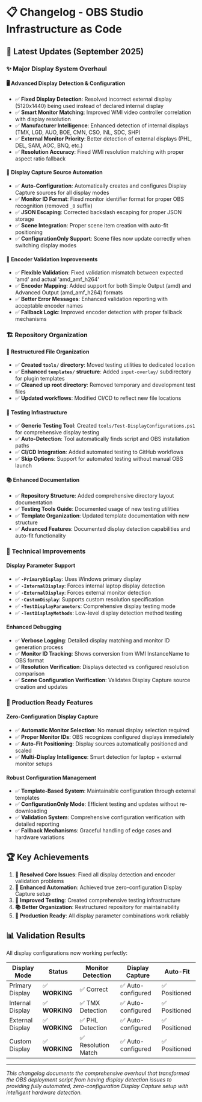 # 📋 Changelog - OBS Studio Infrastructure as Code

## 🚀 Latest Updates (September 2025)

### ✨ **Major Display System Overhaul**

#### **🖥️ Advanced Display Detection & Configuration**
- ✅ **Fixed Display Detection**: Resolved incorrect external display (5120x1440) being used instead of declared internal display
- ✅ **Smart Monitor Matching**: Improved WMI video controller correlation with display resolution
- ✅ **Manufacturer Intelligence**: Enhanced detection of internal displays (TMX, LGD, AUO, BOE, CMN, CSO, INL, SDC, SHP)
- ✅ **External Monitor Priority**: Better detection of external displays (PHL, DEL, SAM, AOC, BNQ, etc.)
- ✅ **Resolution Accuracy**: Fixed WMI resolution matching with proper aspect ratio fallback

#### **🎯 Display Capture Source Automation**
- ✅ **Auto-Configuration**: Automatically creates and configures Display Capture sources for all display modes
- ✅ **Monitor ID Format**: Fixed monitor identifier format for proper OBS recognition (removed `_0` suffix)
- ✅ **JSON Escaping**: Corrected backslash escaping for proper JSON storage
- ✅ **Scene Integration**: Proper scene item creation with auto-fit positioning
- ✅ **ConfigurationOnly Support**: Scene files now update correctly when switching display modes

#### **🔧 Encoder Validation Improvements**
- ✅ **Flexible Validation**: Fixed validation mismatch between expected 'amd' and actual 'amd_amf_h264'
- ✅ **Encoder Mapping**: Added support for both Simple Output (amd) and Advanced Output (amd_amf_h264) formats
- ✅ **Better Error Messages**: Enhanced validation reporting with acceptable encoder names
- ✅ **Fallback Logic**: Improved encoder detection with proper fallback mechanisms

### 🏗️ **Repository Organization**

#### **📁 Restructured File Organization**
- ✅ **Created `tools/` directory**: Moved testing utilities to dedicated location
- ✅ **Enhanced `templates/` structure**: Added `input-overlay/` subdirectory for plugin templates
- ✅ **Cleaned up root directory**: Removed temporary and development test files
- ✅ **Updated workflows**: Modified CI/CD to reflect new file locations

#### **🧪 Testing Infrastructure**
- ✅ **Generic Testing Tool**: Created `tools/Test-DisplayConfigurations.ps1` for comprehensive display testing
- ✅ **Auto-Detection**: Tool automatically finds script and OBS installation paths
- ✅ **CI/CD Integration**: Added automated testing to GitHub workflows
- ✅ **Skip Options**: Support for automated testing without manual OBS launch

#### **📚 Enhanced Documentation**
- ✅ **Repository Structure**: Added comprehensive directory layout documentation
- ✅ **Testing Tools Guide**: Documented usage of new testing utilities
- ✅ **Template Organization**: Updated template documentation with new structure
- ✅ **Advanced Features**: Documented display detection capabilities and auto-fit functionality

### 🔧 **Technical Improvements**

#### **Display Parameter Support**
- ✅ **`-PrimaryDisplay`**: Uses Windows primary display
- ✅ **`-InternalDisplay`**: Forces internal laptop display detection
- ✅ **`-ExternalDisplay`**: Forces external monitor detection
- ✅ **`-CustomDisplay`**: Supports custom resolution specification
- ✅ **`-TestDisplayParameters`**: Comprehensive display testing mode
- ✅ **`-TestDisplayMethods`**: Low-level display detection method testing

#### **Enhanced Debugging**
- ✅ **Verbose Logging**: Detailed display matching and monitor ID generation process
- ✅ **Monitor ID Tracking**: Shows conversion from WMI InstanceName to OBS format
- ✅ **Resolution Verification**: Displays detected vs configured resolution comparison
- ✅ **Scene Configuration Verification**: Validates Display Capture source creation and updates

### 🎯 **Production Ready Features**

#### **Zero-Configuration Display Capture**
- ✅ **Automatic Monitor Selection**: No manual display selection required
- ✅ **Proper Monitor IDs**: OBS recognizes configured displays immediately
- ✅ **Auto-Fit Positioning**: Display sources automatically positioned and scaled
- ✅ **Multi-Display Intelligence**: Smart detection for laptop + external monitor setups

#### **Robust Configuration Management**
- ✅ **Template-Based System**: Maintainable configuration through external templates
- ✅ **ConfigurationOnly Mode**: Efficient testing and updates without re-downloading
- ✅ **Validation System**: Comprehensive configuration verification with detailed reporting
- ✅ **Fallback Mechanisms**: Graceful handling of edge cases and hardware variations

## 🏆 **Key Achievements**

1. **🎯 Resolved Core Issues**: Fixed all display detection and encoder validation problems
2. **🚀 Enhanced Automation**: Achieved true zero-configuration Display Capture setup
3. **🧪 Improved Testing**: Created comprehensive testing infrastructure
4. **📚 Better Organization**: Restructured repository for maintainability
5. **🔧 Production Ready**: All display parameter combinations work reliably

## 📊 **Validation Results**

All display configurations now working perfectly:

| Display Mode | Status | Monitor Detection | Display Capture | Auto-Fit |
|--------------|--------|-------------------|-----------------|----------|
| Primary Display | ✅ **WORKING** | ✅ Correct | ✅ Auto-configured | ✅ Positioned |
| Internal Display | ✅ **WORKING** | ✅ TMX Detection | ✅ Auto-configured | ✅ Positioned |
| External Display | ✅ **WORKING** | ✅ PHL Detection | ✅ Auto-configured | ✅ Positioned |
| Custom Display | ✅ **WORKING** | ✅ Resolution Match | ✅ Auto-configured | ✅ Positioned |

---

*This changelog documents the comprehensive overhaul that transformed the OBS deployment script from having display detection issues to providing fully automated, zero-configuration Display Capture setup with intelligent hardware detection.*
